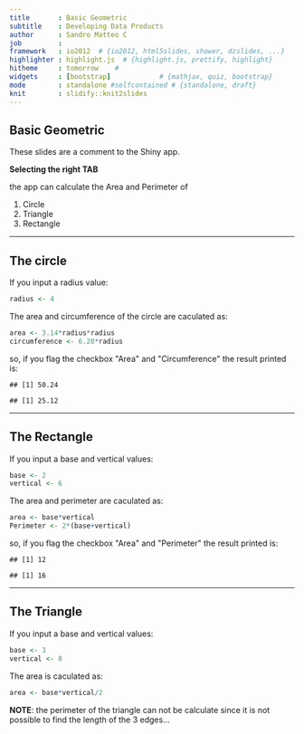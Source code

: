 ```yaml
---
title       : Basic Geometric
subtitle    : Developing Data Products
author      : Sandro Matteo C
job         : 
framework   : io2012  # {io2012, html5slides, shower, dzslides, ...}
highlighter : highlight.js  # {highlight.js, prettify, highlight}
hitheme     : tomorrow    # 
widgets     : [bootstrap]            # {mathjax, quiz, bootstrap}
mode        : standalone #selfcontained # {standalone, draft}
knit        : slidify::knit2slides
---
```


## Basic Geometric



These slides are a comment to the Shiny app.

**Selecting the right TAB**

the app can calculate the Area and Perimeter of


1. Circle
2. Triangle
3. Rectangle



--- 

## The circle

If you input a radius value:


```r
radius <- 4
```

The area and circumference of the circle are caculated as:


```r
area <- 3.14*radius*radius
circumference <- 6.28*radius
```

so, if you flag the checkbox "Area" and "Circumference" the result printed is:


```
## [1] 50.24
```

```
## [1] 25.12
```

--- 

## The Rectangle

If you input a base and vertical values:


```r
base <- 2
vertical <- 6
```

The area and perimeter are caculated as:


```r
area <- base*vertical
Perimeter <- 2*(base+vertical)
```

so, if you flag the checkbox "Area" and "Perimeter" the result printed is:


```
## [1] 12
```

```
## [1] 16
```

---

## The Triangle

If you input a base and vertical values:


```r
base <- 3
vertical <- 8
```

The area is caculated as:


```r
area <- base*vertical/2
```

**NOTE**: the perimeter of the triangle can not be calculate since it is not possible to find the length of the 3 edges...

